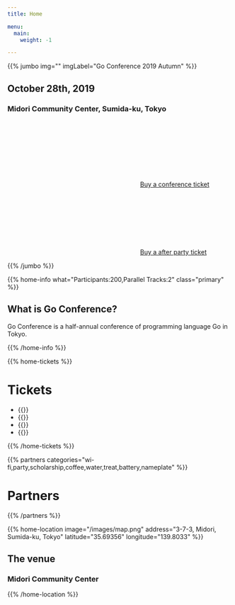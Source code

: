 ```yaml
---
title: Home

menu:
  main:
    weight: -1

---
```



{{% jumbo img="" imgLabel="Go Conference 2019 Autumn" %}}

## October 28th, 2019
### Midori Community Center, Sumida-ku, Tokyo

<a class="btn primary" href="https://gocon.connpass.com/event/148602/" target="_blank"><svg class="icon icon-cfp"><use xlink:href="#ticket"></use></svg>Buy a conference ticket</a> <a class="btn primary" href="https://gocon.connpass.com/event/149447/" target="_blank"><svg class="icon icon-cfp"><use xlink:href="#ticket"></use></svg>Buy a after party ticket</a>

{{% /jumbo %}}

{{% home-info what="Participants:200,Parallel Tracks:2" class="primary" %}}
## What is Go Conference?

Go Conference is a half-annual conference of programming language Go in Tokyo.

{{% /home-info %}}

<!-- ... -->
<!-- ... -->
<!-- ... -->

{{% home-tickets %}}
# Tickets 

<ul>
<li>{{<ticket name="General Addmission"
           starts="2019-09-30"
           ends="2019-10-25"
           price="2000 JPY"
           info="130 tickets"
           url="https://gocon.connpass.com/event/148602/">}}</li>
<li>{{<ticket name="For People from Distance"
           starts="2019-09-30"
           ends="2019-10-25"
           price="2000 JPY"
           info="5 tickets"
           url="https://gocon.connpass.com/event/148602/">}}</li>
<li>{{<ticket name="Volunteer Staff"
           starts="2019-09-30"
           ends="2019-10-25"
           price="0 JPY"
           info="10 tickets"
           url="https://gocon.connpass.com/event/148602/">}}</li>
<li>{{<ticket name="After Party"
           starts="2019-09-30"
           ends="2019-10-21"
           price="0 JPY"
           info="70 tickets (for only paticipants of the conference)"
           url="https://gocon.connpass.com/event/149447/">}}</li>
</ul>

{{% /home-tickets %}}

{{% partners categories="wi-fi,party,scholarship,coffee,water,treat,battery,nameplate" %}}
# Partners
{{% /partners %}}

<!-- ... -->

{{% home-location
    image="/images/map.png"
    address="3-7-3, Midori, Sumida-ku, Tokyo"
    latitude="35.69356"
    longitude="139.8033" %}}

## The venue

### Midori Community Center


{{% /home-location %}}

<!-- ... -->
